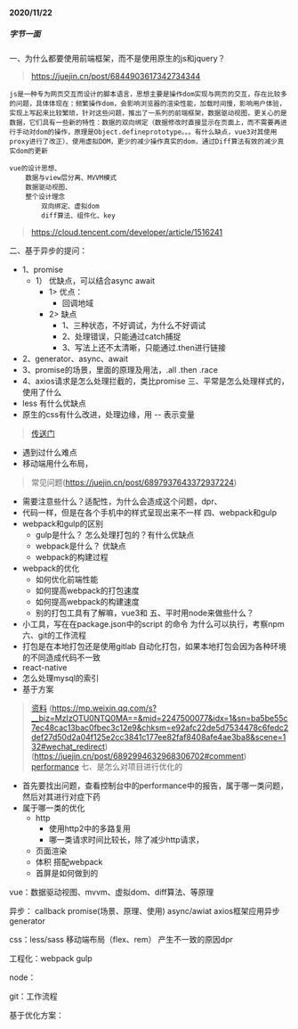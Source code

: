 #### 2020/11/22
##### 字节一面
一、为什么都要使用前端框架，而不是使用原生的js和jquery？
> https://juejin.cn/post/6844903617342734344
```
js是一种专为网页交互而设计的脚本语言，思想主要是操作dom实现与网页的交互，存在比较多的问题，具体体现在：频繁操作dom，会影响浏览器的渲染性能，加载时间慢，影响用户体验，实现上写起来比较繁琐，针对这些问题，推出了一系列的前端框架，数据驱动视图，更关心的是数据，它们具有一些新的特性：数据的双向绑定（数据修改时直接显示在页面上，而不需要再进行手动对dom的操作，原理是Object.defineprototype。。。有什么缺点，vue3对其使用proxy进行了改正）、使用虚拟DOM，更少的减少操作真实的dom，通过Diff算法有效的减少真实dom的更新

vue的设计思想、
    数据与view层分离、MVVM模式
    数据驱动视图、
    整个设计理念
        双向绑定、虚拟dom
        diff算法、组件化、key
```
> https://cloud.tencent.com/developer/article/1516241

二、基于异步的提问：
- 1、promise
    - 1） 优缺点，可以结合async await
        - 1> 优点：
            - 回调地域
        - 2> 缺点
            - 1、三种状态，不好调试，为什么不好调试
            - 2、处理错误，只能通过catch捕捉
            - 3、写法上还不太清晰，只能通过.then进行链接
- 2、generator、async、await
- 3、promise的场景，里面的原理及用法，.all  .then .race
- 4、axios请求是怎么处理拦截的，类比promise
三、平常是怎么处理样式的，使用了什么
- less 有什么优缺点
- 原生的css有什么改进，处理边缘，用 -- 表示变量
> [传送门](http://www.ruanyifeng.com/blog/2017/05/css-variables.html)
- 遇到过什么难点
- 移动端用什么布局，
> 常见问题(https://juejin.cn/post/6897937643372937224)
- 需要注意些什么？适配性，为什么会造成这个问题，dpr、
- 代码一样，但是在各个手机中的样式呈现出来不一样
四、webpack和gulp
- webpack和gulp的区别
    - gulp是什么？ 怎么处理打包的？有什么优缺点
    - webpack是什么？ 优缺点
    - webpack的构建过程
- webpack的优化
    - 如何优化前端性能
    - 如何提高webpack的打包速度
    - 如何提高webpack的构建速度
    - 别的打包工具有了解嘛，vue3和
五、平时用node来做些什么？ 
- 小工具，写在在package.json中的script 的命令  为什么可以执行，考察npm
六、git的工作流程
- 打包是在本地打包还是使用gitlab 自动化打包，如果本地打包会因为各种环境的不同造成代码不一致
- react-native
- 怎么处理mysql的索引
- 基于方案
> [资料](https://mp.weixin.qq.com/s/ZsYVjzwZm9dG20f3OjMAWw) (https://mp.weixin.qq.com/s?__biz=MzIzOTU0NTQ0MA==&mid=2247500077&idx=1&sn=ba5be55c7ec48cac13bac0fbec3c12e9&chksm=e92afc22de5d7534478c6fedc2def27d50d2a04f125e2cc3841c177ee82faf8408afe4ae3ba8&scene=132#wechat_redirect)
(https://juejin.cn/post/6892994632968306702#comment)
[performance](https://mp.weixin.qq.com/s?__biz=MzI5MTUyMjk0Mw==&mid=2247485181&idx=1&sn=9894db29fa89f155264a1de98d45b247&chksm=ec0e16eddb799ffbe13c480f244b5a8085a485390e3a5c6d042e982ee25c33ba2131c2474417&scene=21#wechat_redirect)
七、是怎么对项目进行优化的
- 首先要找出问题，查看控制台中的performance中的报告，属于哪一类问题，然后对其进行对症下药
- 属于哪一类的优化
    - http
        - 使用http2中的多路复用
        - 哪一类请求时间比较长，除了减少http请求，
    - 页面渲染
    - 体积 搭配webpack
    - 首屏是如何做到的



vue：数据驱动视图、mvvm、虚拟dom、diff算法、等原理

异步： callback  promise(场景、原理、使用)  async/awiat  axios框架应用异步  generator

css：less/sass  移动端布局（flex、rem） 产生不一致的原因dpr

工程化：webpack gulp 

node：

git：工作流程

基于优化方案：